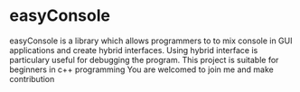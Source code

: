 # easyConsole
easyConsole is a library which allows programmers to to mix console in GUI applications and create hybrid interfaces.
Using hybrid interface is particulary useful for debugging the program.
This project is suitable for beginners in c++ programming
You are welcomed to join me and make contribution
